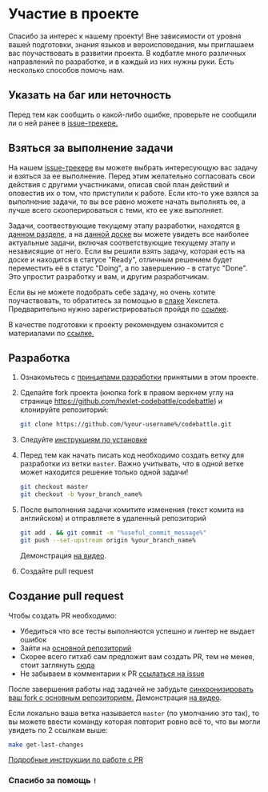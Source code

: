 # Участие в проекте

Спасибо за интерес к нашему проекту!
Вне зависимости от уровня вашей подготовки, знания языков и вероисповедания, мы приглашаем вас поучаствовать в развитии проекта. В кодбатле много различных направлений по разработке, и в каждый из них нужны руки. Есть несколько способов помочь нам.

## Указать на баг или неточность

Перед тем как сообщить о какой-либо ошибке, проверьте не сообщили ли о ней ранее в [issue-трекере.](https://github.com/hexlet-codebattle/codebattle/issues)

## Взяться за выполнение задачи

На нашем [issue-трекере](https://github.com/hexlet-codebattle/codebattle/issues) вы можете выбрать интересующую вас задачу и взяться за ее выполнение. Перед этим желательно согласовать свои действия с другими участниками, описав свой план действий и оповестив их о том, что приступили к работе. Если кто-то уже взялся за выполнение задачи, то вы все равно можете начать выполнять ее, а лучше всего скооперироваться с теми, кто ее уже выполняет.

Задачи, соотвествующие текущему этапу разработки, находятся [в данном разделе](https://github.com/hexlet-codebattle/codebattle/milestones), а на [данной доске](https://github.com/hexlet-codebattle/codebattle/projects/1) вы можете увидеть все наиболее актуальные задачи, включая соответствующие текущему этапу и независящие от него. Если вы решили взять задачу, которая есть на доске и находится в статусе "Ready", отличным решением будет переместить её в статус "Doing", а по завершению - в статус "Done". Это упростит разработку и вам, и другим разработчикам.

Если вы не можете подобрать себе задачу, но очень хотите поучаствовать, то обратитесь за помощью в [слаке](https://hexlet-ru.slack.com/messages/C09FRNPC4) Хекслета. Предварительно нужно зарегистрироваться пройдя по [ссылке](http://slack-ru.hexlet.io).

В качестве подготовки к проекту рекомендуем ознакомится с материалами по [ссылке.](https://github.com/hexlet-codebattle/codebattle/wiki/%D0%9F%D0%BE%D0%B4%D0%B3%D0%BE%D1%82%D0%BE%D0%B2%D0%BA%D0%B0-%D0%BA-%D1%83%D1%87%D0%B0%D1%81%D1%82%D0%B8%D1%8E-%D0%B2-%D0%BF%D1%80%D0%BE%D0%B5%D0%BA%D1%82%D0%B5-(%D1%80%D0%B5%D0%BA%D0%BE%D0%BC%D0%B5%D0%BD%D0%B4%D1%83%D0%B5%D0%BC%D0%BE%D0%B5))

## Разработка

1. Ознакомьтесь с [принципами разработки](https://github.com/hexlet-codebattle/codebattle/wiki/%D0%9F%D1%80%D0%B8%D0%BD%D1%86%D0%B8%D0%BF%D1%8B-%D1%80%D0%B0%D0%B7%D1%80%D0%B0%D0%B1%D0%BE%D1%82%D0%BA%D0%B8) принятыми в этом проекте.

1. Сделайте fork проекта (кнопка fork в правом верхнем углу на странице <https://github.com/hexlet-codebattle/codebattle>) и клонируйте репозиторий:

    ```bash
    git clone https://github.com/%your-username%/codebattle.git
    ```

1. Следуйте [инструкциям по установке](https://github.com/hexlet-codebattle/codebattle/wiki/%D0%A3%D1%81%D1%82%D0%B0%D0%BD%D0%BE%D0%B2%D0%BA%D0%B0-%D0%B8-%D1%82%D0%B5%D1%81%D1%82%D0%B8%D1%80%D0%BE%D0%B2%D0%B0%D0%BD%D0%B8%D0%B5-%D0%BF%D1%80%D0%BE%D0%B5%D0%BA%D1%82%D0%B0)

1. Перед тем как начать писать код необходимо создать ветку для разработки из ветки `master`. Важно учитывать, что в одной ветке может находится решение только одной задачи!

    ```bash
    git checkout master
    git checkout -b %your_branch_name%
    ```

1. После выполнения задачи комитите изменения (текст комита на английском) и отправляете в удаленный репозиторий

    ```bash
    git add . && git commit -m "%useful_commit_message%"
    git push --set-upstream origin %your_branch_name%
    ```

    Демонстрация [на видео](https://asciinema.org/a/0oyNHtP5VxxBUWBnncPG3knQv).

1. Создайте pull request

## Создание pull request

Чтобы создать PR необходимо:

* Убедиться что все тесты выполняются успешно и линтер не выдает ошибок
* Зайти на [основной репозиторий](https://github.com/hexlet-codebattle/codebattle)
* Скорее всего гитхаб сам предложит вам создать PR, тем не менее, стоит заглянуть [сюда](https://help.github.com/articles/creating-a-pull-request)
* Не забываем в комментарии к PR [ссылаться на issue](https://help.github.com/articles/closing-issues-using-keywords)

После завершения работы над задачей не забудьте [синхронизировать ваш fork с основным репозиторием.](https://help.github.com/articles/syncing-a-fork/)
Демонстрация [на видео](https://asciinema.org/a/kbpBMdJBRLDrI1wzhBsbb1yGX).

Если локально ваша ветка называется `master` (по умолчанию это так), то вы можете ввести команду
которая повторит ровно всё то, что вы могли увидеть по 2 ссылкам выше:

```bash
make get-last-changes
```

[Подробные инструкции по работе с PR](https://help.github.com/categories/collaborating-with-issues-and-pull-requests)

### Спасибо за помощь `!`
